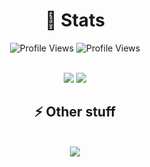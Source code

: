 <h1 align="center"> 🌌 Stats </h1>
<p align="center"> 
    <img src="https://gpvc.arturio.dev/7nr" alt="Profile Views" />
    <img src="https://komarev.com/ghpvc/?username=7nr&color=yellow" alt="Profile Views" /></p>
<p align="center"><br>
    <img src="https://github-readme-stats.vercel.app/api?username=7nr&theme=tokyonight"/>
    <img src="https://github-readme-stats.vercel.app/api/top-langs/?username=7nr"/>
</p>
<h2 align="center"> ⚡ Other stuff </h2>
<p align="center"><br>
  <a href="https://dsc.bio/nxco">
    <img src="https://lanyard-profile-readme.vercel.app/api/899684694407393331"/>
     </a>
</p>
